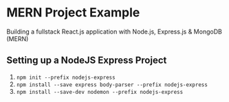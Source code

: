 # MERN Project Example
Building a fullstack React.js application with Node.js, Express.js &amp; MongoDB (MERN)

## Setting up a NodeJS Express Project

1. `npm init --prefix nodejs-express`
2. `npm install --save express body-parser --prefix nodejs-express`
3. `npm install --save-dev nodemon --prefix nodejs-express`

